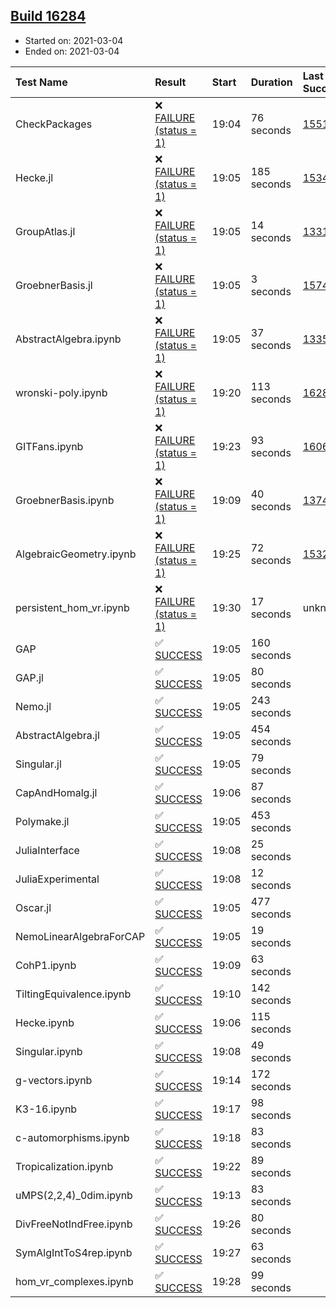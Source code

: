 ## [Build 16284](https://oscarci.mathematik.uni-kl.de/job/oscar/16284/)

* Started on: 2021-03-04
* Ended on: 2021-03-04

| Test Name    | Result | Start | Duration | Last Success | First Failure |
|:-------------|:-------|:------|:---------|:-------------|:--------------|
| CheckPackages | ❌ [FAILURE (status = 1)](https://oscarci.mathematik.uni-kl.de/job/oscar/16284/artifact/logs/build-16284/CheckPackages.log) | 19:04 | 76 seconds | [15514](https://oscarci.mathematik.uni-kl.de/job/oscar/15514/) | [15515](https://oscarci.mathematik.uni-kl.de/job/oscar/15515/) |
| Hecke.jl | ❌ [FAILURE (status = 1)](https://oscarci.mathematik.uni-kl.de/job/oscar/16284/artifact/logs/build-16284/Hecke.jl.log) | 19:05 | 185 seconds | [15344](https://oscarci.mathematik.uni-kl.de/job/oscar/15344/) | [15348](https://oscarci.mathematik.uni-kl.de/job/oscar/15348/) |
| GroupAtlas.jl | ❌ [FAILURE (status = 1)](https://oscarci.mathematik.uni-kl.de/job/oscar/16284/artifact/logs/build-16284/GroupAtlas.jl.log) | 19:05 | 14 seconds | [13311](https://oscarci.mathematik.uni-kl.de/job/oscar/13311/) | [13312](https://oscarci.mathematik.uni-kl.de/job/oscar/13312/) |
| GroebnerBasis.jl | ❌ [FAILURE (status = 1)](https://oscarci.mathematik.uni-kl.de/job/oscar/16284/artifact/logs/build-16284/GroebnerBasis.jl.log) | 19:05 | 3 seconds | [15745](https://oscarci.mathematik.uni-kl.de/job/oscar/15745/) | [15746](https://oscarci.mathematik.uni-kl.de/job/oscar/15746/) |
| AbstractAlgebra.ipynb | ❌ [FAILURE (status = 1)](https://oscarci.mathematik.uni-kl.de/job/oscar/16284/artifact/logs/build-16284/AbstractAlgebra.ipynb.log) | 19:05 | 37 seconds | [13355](https://oscarci.mathematik.uni-kl.de/job/oscar/13355/) | [13356](https://oscarci.mathematik.uni-kl.de/job/oscar/13356/) |
| wronski-poly.ipynb | ❌ [FAILURE (status = 1)](https://oscarci.mathematik.uni-kl.de/job/oscar/16284/artifact/logs/build-16284/wronski-poly.ipynb.log) | 19:20 | 113 seconds | [16282](https://oscarci.mathematik.uni-kl.de/job/oscar/16282/) | [16283](https://oscarci.mathematik.uni-kl.de/job/oscar/16283/) |
| GITFans.ipynb | ❌ [FAILURE (status = 1)](https://oscarci.mathematik.uni-kl.de/job/oscar/16284/artifact/logs/build-16284/GITFans.ipynb.log) | 19:23 | 93 seconds | [16068](https://oscarci.mathematik.uni-kl.de/job/oscar/16068/) | [16069](https://oscarci.mathematik.uni-kl.de/job/oscar/16069/) |
| GroebnerBasis.ipynb | ❌ [FAILURE (status = 1)](https://oscarci.mathematik.uni-kl.de/job/oscar/16284/artifact/logs/build-16284/GroebnerBasis.ipynb.log) | 19:09 | 40 seconds | [13748](https://oscarci.mathematik.uni-kl.de/job/oscar/13748/) | [13749](https://oscarci.mathematik.uni-kl.de/job/oscar/13749/) |
| AlgebraicGeometry.ipynb | ❌ [FAILURE (status = 1)](https://oscarci.mathematik.uni-kl.de/job/oscar/16284/artifact/logs/build-16284/AlgebraicGeometry.ipynb.log) | 19:25 | 72 seconds | [15322](https://oscarci.mathematik.uni-kl.de/job/oscar/15322/) | [15323](https://oscarci.mathematik.uni-kl.de/job/oscar/15323/) |
| persistent_hom_vr.ipynb | ❌ [FAILURE (status = 1)](https://oscarci.mathematik.uni-kl.de/job/oscar/16284/artifact/logs/build-16284/persistent_hom_vr.ipynb.log) | 19:30 | 17 seconds | unknown | unknown |
| GAP | ✅ [SUCCESS](https://oscarci.mathematik.uni-kl.de/job/oscar/16284/artifact/logs/build-16284/GAP.log) | 19:05 | 160 seconds |  |  |
| GAP.jl | ✅ [SUCCESS](https://oscarci.mathematik.uni-kl.de/job/oscar/16284/artifact/logs/build-16284/GAP.jl.log) | 19:05 | 80 seconds |  |  |
| Nemo.jl | ✅ [SUCCESS](https://oscarci.mathematik.uni-kl.de/job/oscar/16284/artifact/logs/build-16284/Nemo.jl.log) | 19:05 | 243 seconds |  |  |
| AbstractAlgebra.jl | ✅ [SUCCESS](https://oscarci.mathematik.uni-kl.de/job/oscar/16284/artifact/logs/build-16284/AbstractAlgebra.jl.log) | 19:05 | 454 seconds |  |  |
| Singular.jl | ✅ [SUCCESS](https://oscarci.mathematik.uni-kl.de/job/oscar/16284/artifact/logs/build-16284/Singular.jl.log) | 19:05 | 79 seconds |  |  |
| CapAndHomalg.jl | ✅ [SUCCESS](https://oscarci.mathematik.uni-kl.de/job/oscar/16284/artifact/logs/build-16284/CapAndHomalg.jl.log) | 19:06 | 87 seconds |  |  |
| Polymake.jl | ✅ [SUCCESS](https://oscarci.mathematik.uni-kl.de/job/oscar/16284/artifact/logs/build-16284/Polymake.jl.log) | 19:05 | 453 seconds |  |  |
| JuliaInterface | ✅ [SUCCESS](https://oscarci.mathematik.uni-kl.de/job/oscar/16284/artifact/logs/build-16284/JuliaInterface.log) | 19:08 | 25 seconds |  |  |
| JuliaExperimental | ✅ [SUCCESS](https://oscarci.mathematik.uni-kl.de/job/oscar/16284/artifact/logs/build-16284/JuliaExperimental.log) | 19:08 | 12 seconds |  |  |
| Oscar.jl | ✅ [SUCCESS](https://oscarci.mathematik.uni-kl.de/job/oscar/16284/artifact/logs/build-16284/Oscar.jl.log) | 19:05 | 477 seconds |  |  |
| NemoLinearAlgebraForCAP | ✅ [SUCCESS](https://oscarci.mathematik.uni-kl.de/job/oscar/16284/artifact/logs/build-16284/NemoLinearAlgebraForCAP.log) | 19:05 | 19 seconds |  |  |
| CohP1.ipynb | ✅ [SUCCESS](https://oscarci.mathematik.uni-kl.de/job/oscar/16284/artifact/logs/build-16284/CohP1.ipynb.log) | 19:09 | 63 seconds |  |  |
| TiltingEquivalence.ipynb | ✅ [SUCCESS](https://oscarci.mathematik.uni-kl.de/job/oscar/16284/artifact/logs/build-16284/TiltingEquivalence.ipynb.log) | 19:10 | 142 seconds |  |  |
| Hecke.ipynb | ✅ [SUCCESS](https://oscarci.mathematik.uni-kl.de/job/oscar/16284/artifact/logs/build-16284/Hecke.ipynb.log) | 19:06 | 115 seconds |  |  |
| Singular.ipynb | ✅ [SUCCESS](https://oscarci.mathematik.uni-kl.de/job/oscar/16284/artifact/logs/build-16284/Singular.ipynb.log) | 19:08 | 49 seconds |  |  |
| g-vectors.ipynb | ✅ [SUCCESS](https://oscarci.mathematik.uni-kl.de/job/oscar/16284/artifact/logs/build-16284/g-vectors.ipynb.log) | 19:14 | 172 seconds |  |  |
| K3-16.ipynb | ✅ [SUCCESS](https://oscarci.mathematik.uni-kl.de/job/oscar/16284/artifact/logs/build-16284/K3-16.ipynb.log) | 19:17 | 98 seconds |  |  |
| c-automorphisms.ipynb | ✅ [SUCCESS](https://oscarci.mathematik.uni-kl.de/job/oscar/16284/artifact/logs/build-16284/c-automorphisms.ipynb.log) | 19:18 | 83 seconds |  |  |
| Tropicalization.ipynb | ✅ [SUCCESS](https://oscarci.mathematik.uni-kl.de/job/oscar/16284/artifact/logs/build-16284/Tropicalization.ipynb.log) | 19:22 | 89 seconds |  |  |
| uMPS(2,2,4)_0dim.ipynb | ✅ [SUCCESS](https://oscarci.mathematik.uni-kl.de/job/oscar/16284/artifact/logs/build-16284/uMPS-2-2-4-_0dim.ipynb.log) | 19:13 | 83 seconds |  |  |
| DivFreeNotIndFree.ipynb | ✅ [SUCCESS](https://oscarci.mathematik.uni-kl.de/job/oscar/16284/artifact/logs/build-16284/DivFreeNotIndFree.ipynb.log) | 19:26 | 80 seconds |  |  |
| SymAlgIntToS4rep.ipynb | ✅ [SUCCESS](https://oscarci.mathematik.uni-kl.de/job/oscar/16284/artifact/logs/build-16284/SymAlgIntToS4rep.ipynb.log) | 19:27 | 63 seconds |  |  |
| hom_vr_complexes.ipynb | ✅ [SUCCESS](https://oscarci.mathematik.uni-kl.de/job/oscar/16284/artifact/logs/build-16284/hom_vr_complexes.ipynb.log) | 19:28 | 99 seconds |  |  |
